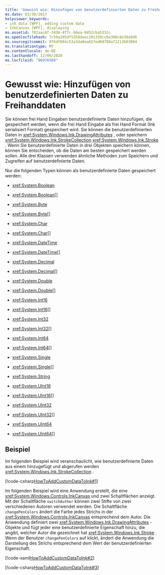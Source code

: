 ```yaml
---
title: 'Gewusst wie: Hinzufügen von benutzerdefinierten Daten zu Freihanddaten'
ms.date: 03/30/2017
helpviewer_keywords:
- ink data [WPF], adding custom data
- InkCanvas [WPF], displaying
ms.assetid: f02aac6f-3436-4f7c-b6ea-0452cba5332c
ms.openlocfilehash: 7c59a205df5358daec101339cc6a308c8e38a9d6
ms.sourcegitcommit: 9f6df084c53a3da0ea657ed0d708a72213683084
ms.translationtype: MT
ms.contentlocale: de-DE
ms.lasthandoff: 12/09/2020
ms.locfileid: "96976568"
---
```

# <a name="how-to-add-custom-data-to-ink-data"></a>Gewusst wie: Hinzufügen von benutzerdefinierten Daten zu Freihanddaten
Sie können frei Hand Eingaben benutzerdefinierte Daten hinzufügen, die gespeichert werden, wenn die frei Hand Eingabe als frei Hand Format (Ink serialisiert Format) gespeichert wird.  Sie können die benutzerdefinierten Daten in <xref:System.Windows.Ink.DrawingAttributes> , oder speichern <xref:System.Windows.Ink.StrokeCollection> <xref:System.Windows.Ink.Stroke> .  Wenn Sie benutzerdefinierte Daten in drei Objekten speichern können, können Sie entscheiden, ob die Daten am besten gespeichert werden sollen.  Alle drei Klassen verwenden ähnliche Methoden zum Speichern und Zugreifen auf benutzerdefinierte Daten.  
  
 Nur die folgenden Typen können als benutzerdefinierte Daten gespeichert werden:  
  
- <xref:System.Boolean>  
  
- <xref:System.Boolean>[]  
  
- <xref:System.Byte>  
  
- <xref:System.Byte>[]  
  
- <xref:System.Char>  
  
- <xref:System.Char>[]  
  
- <xref:System.DateTime>  
  
- <xref:System.DateTime>[]  
  
- <xref:System.Decimal>  
  
- <xref:System.Decimal>[]  
  
- <xref:System.Double>  
  
- <xref:System.Double>[]  
  
- <xref:System.Int16>  
  
- <xref:System.Int16>[]  
  
- <xref:System.Int32>  
  
- <xref:System.Int32>[]  
  
- <xref:System.Int64>  
  
- <xref:System.Int64>[]  
  
- <xref:System.Single>  
  
- <xref:System.Single>[]  
  
- <xref:System.String>  
  
- <xref:System.UInt16>  
  
- <xref:System.UInt16>[]  
  
- <xref:System.UInt32>  
  
- <xref:System.UInt32>[]  
  
- <xref:System.UInt64>  
  
- <xref:System.UInt64>[]  
  
## <a name="example"></a>Beispiel  
 Im folgenden Beispiel wird veranschaulicht, wie benutzerdefinierte Daten aus einem hinzugefügt und abgerufen werden <xref:System.Windows.Ink.StrokeCollection> .  
  
 [!code-csharp[HowToAddCustomDataToInk#1](~/samples/snippets/csharp/VS_Snippets_Wpf/HowToAddCustomDataToInk/CSharp/Window1.xaml.cs#1)]  
  
 Im folgenden Beispiel wird eine Anwendung erstellt, die eine <xref:System.Windows.Controls.InkCanvas> und zwei Schaltflächen anzeigt.  Mit der Schaltfläche `switchAuthor` können zwei Stifte von zwei verschiedenen Autoren verwendet werden.  Die Schaltfläche `changePenColors` ändert die Farbe jedes Strichs in der <xref:System.Windows.Controls.InkCanvas> entsprechend dem Autor.  Die Anwendung definiert zwei <xref:System.Windows.Ink.DrawingAttributes> -Objekte und fügt jeder eine benutzerdefinierte Eigenschaft hinzu, die angibt, welcher Autor die gezeichnet hat <xref:System.Windows.Ink.Stroke> .  Wenn der Benutzer `changePenColors` auf klickt, ändert die Anwendung die Darstellung des Strichs entsprechend dem Wert der benutzerdefinierten Eigenschaft.  
  
 [!code-xaml[HowToAddCustomDataToInk#2](~/samples/snippets/csharp/VS_Snippets_Wpf/HowToAddCustomDataToInk/CSharp/Window1.xaml#2)]  
  
 [!code-csharp[HowToAddCustomDataToInk#3](~/samples/snippets/csharp/VS_Snippets_Wpf/HowToAddCustomDataToInk/CSharp/Window1.xaml.cs#3)]
